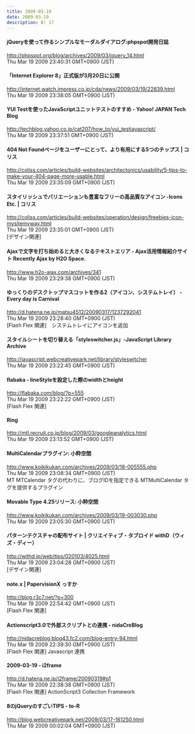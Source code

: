 ```yaml
---
title: 2009-03-19
date: 2009-03-19
description: B! 17
---
```


#### jQueryを使って作るシンプルなモーダルダイアログ:phpspot開発日誌
http://phpspot.org/blog/archives/2009/03/jquery_14.html<br>
Thu Mar 19 2009 23:40:31 GMT+0900 (JST)<br>


#### 「Internet Explorer 8」正式版が3月20日に公開
http://internet.watch.impress.co.jp/cda/news/2009/03/19/22839.html<br>
Thu Mar 19 2009 23:38:05 GMT+0900 (JST)<br>


#### YUI Testを使ったJavaScriptユニットテストのすすめ - Yahoo! JAPAN Tech Blog
http://techblog.yahoo.co.jp/cat207/how_to/yui_testjavascript/<br>
Thu Mar 19 2009 23:37:51 GMT+0900 (JST)<br>


####   404 Not Foundページをユーザーにとって、より有用にする5つのチップス | コリス
http://coliss.com/articles/build-websites/architectonics/usability/5-tips-to-make-your-404-page-more-usable.html<br>
Thu Mar 19 2009 23:35:09 GMT+0900 (JST)<br>


####   スタイリッシュでバリエーションも豊富なフリーの高品質なアイコン -Icons Etc. | コリス
http://coliss.com/articles/build-websites/operation/design/freebies-icon-mysitemyway.html<br>
Thu Mar 19 2009 23:35:01 GMT+0900 (JST)<br>
[デザイン関連]


#### Ajaxで文字を打ち始めると大きくなるテキストエリア - Ajax活用情報紹介サイト Recently Ajax by H2O Space.
http://www.h2o-ajax.com/archives/341<br>
Thu Mar 19 2009 23:29:38 GMT+0900 (JST)<br>


#### ゆっくりのデスクトップマスコットを作る2（アイコン、システムトレイ） - Every day is Carnival
http://d.hatena.ne.jp/matsu4512/20090317/1237292041<br>
Thu Mar 19 2009 23:28:40 GMT+0900 (JST)<br>
[Flash Flex 関連]　システムトレイにアイコンを追加


####   スタイルシートを切り替える「styleswitcher.js」-JavaScript Library Archive
http://javascript.webcreativepark.net/library/styleswitcher<br>
Thu Mar 19 2009 23:22:45 GMT+0900 (JST)<br>


#### flabaka - lineStyleを設定した際のwidthとheight
http://flabaka.com/blog/?p=555<br>
Thu Mar 19 2009 23:22:22 GMT+0900 (JST)<br>
[Flash Flex 関連]


#### Ring
http://mtl.recruit.co.jp/blog/2009/03/googleanalytics.html<br>
Thu Mar 19 2009 23:13:52 GMT+0900 (JST)<br>


#### MultiCalendarプラグイン: 小粋空間
http://www.koikikukan.com/archives/2009/03/18-005555.php<br>
Thu Mar 19 2009 23:08:34 GMT+0900 (JST)<br>
MT MTCalendar タグの代わりに、ブログIDを指定できる MTMultiCalendar タグを提供するプラグイン


#### Movable Type 4.25リリース: 小粋空間
http://www.koikikukan.com/archives/2009/03/19-003030.php<br>
Thu Mar 19 2009 23:05:30 GMT+0900 (JST)<br>


#### パターンテクスチャの配布サイト | クリエイティブ・タブロイド withD（ウィズ・ディー）
http://withd.jp/web/tips/020103/4025.html<br>
Thu Mar 19 2009 23:04:28 GMT+0900 (JST)<br>
[デザイン関連]


#### note.x  |    PapervisionX っすか
http://blog.r3c7.net/?p=300<br>
Thu Mar 19 2009 22:54:42 GMT+0900 (JST)<br>
[Flash Flex 関連]


####   Actionscript3.0で外部スクリプトとの連携 -           nidaCreBlog
http://nidacreblog.blog43.fc2.com/blog-entry-94.html<br>
Thu Mar 19 2009 22:39:30 GMT+0900 (JST)<br>
[Flash Flex 関連] Javascript 連携


#### 2009-03-19 - i2frame
http://d.hatena.ne.jp/i2frame/20090319#p1<br>
Thu Mar 19 2009 22:38:38 GMT+0900 (JST)<br>
[Flash Flex 関連] ActionScript3 Collection Framework


#### 8のjQueryのすごいTIPS - to-R
http://blog.webcreativepark.net/2009/03/17-161250.html<br>
Thu Mar 19 2009 00:02:04 GMT+0900 (JST)<br>


